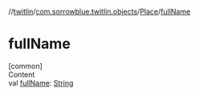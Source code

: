 //[twitlin](../../index.md)/[com.sorrowblue.twitlin.objects](../index.md)/[Place](index.md)/[fullName](full-name.md)



# fullName  
[common]  
Content  
val [fullName](full-name.md): [String](https://kotlinlang.org/api/latest/jvm/stdlib/kotlin/-string/index.html)  



